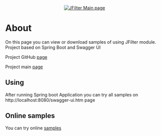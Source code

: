 <div align="center">
  <a href="https://rkonovalov.github.io/projects/jfilter/1.0.15/">
    <img src="https://rkonovalov.github.io/assets/images/jfilter-logo.svg" alt="JFilter Main page">
  </a>
  <br>
</div>

# About
On this page you can view or download samples of using JFilter module.
Project based on Spring Boot and Swagger UI

Project GitHub [page](https://github.com/rkonovalov/jfilter)

Project main [page](https://rkonovalov.github.io/projects/jfilter/1.0.15/)

## Using
After running Spring boot Application you can try all samples on
http://localhost:8080/swagger-ui.htm page

## Online samples
You can try online [samples](https://jfilter-samples-248816.appspot.com/swagger-ui.html)